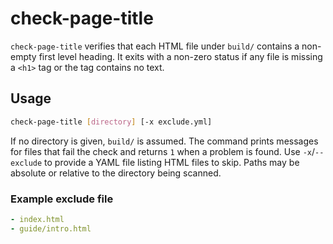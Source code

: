 # check-page-title

`check-page-title` verifies that each HTML file under `build/` contains a non-empty first level heading. It exits with a non-zero status if any file is missing a `<h1>` tag or the tag contains no text.

## Usage

```bash
check-page-title [directory] [-x exclude.yml]
```

If no directory is given, `build/` is assumed. The command prints messages for files that fail the check and returns `1` when a problem is found.
Use `-x`/`--exclude` to provide a YAML file listing HTML files to skip. Paths
may be absolute or relative to the directory being scanned.

### Example exclude file

```yaml
- index.html
- guide/intro.html
```
